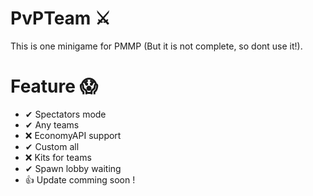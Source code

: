 # PvPTeam ⚔
This is one minigame for PMMP (But it is not complete, so dont use it!).

# Feature 😱

- ✔ Spectators mode
- ✔ Any teams
- ❌ EconomyAPI support
- ✔ Custom all
- ❌ Kits for teams
- ✔ Spawn lobby waiting
- 👍 Update comming soon !
